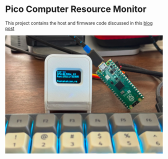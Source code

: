 # Pico Computer Resource Monitor

This project contains the host and firmware code discussed in this [blog post](https://baileytownsend.dev/articles/poststation-on-the-rp2350)

![Picture of the finished project](./picture_of_the_project.webp)
